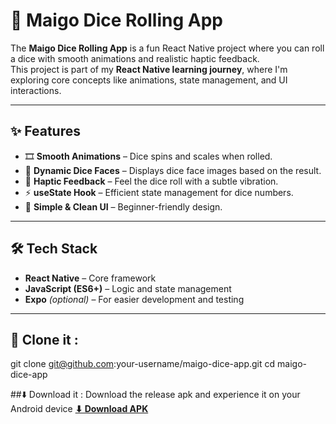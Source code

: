 # 🎲 Maigo Dice Rolling App

The **Maigo Dice Rolling App** is a fun React Native project where you can roll a dice with smooth animations and realistic haptic feedback.  
This project is part of my **React Native learning journey**, where I'm exploring core concepts like animations, state management, and UI interactions.

---

## ✨ Features
- 🎞 **Smooth Animations** – Dice spins and scales when rolled.  
- 📸 **Dynamic Dice Faces** – Displays dice face images based on the result.  
- 📱 **Haptic Feedback** – Feel the dice roll with a subtle vibration.  
- ⚡ **useState Hook** – Efficient state management for dice numbers.  
- 🧩 **Simple & Clean UI** – Beginner-friendly design.  

---

## 🛠️ Tech Stack
- **React Native** – Core framework  
- **JavaScript (ES6+)** – Logic and state management  
- **Expo** *(optional)* – For easier development and testing  

---

## 🚀 Clone it : 
git clone git@github.com:your-username/maigo-dice-app.git
cd maigo-dice-app

##⬇️ Download it :
Download the release apk and experience it on your Android device
**[⬇ Download APK](https://github.com/bharatjoshi3010/Rolling-Dice/raw/main/app-release.apk)**
